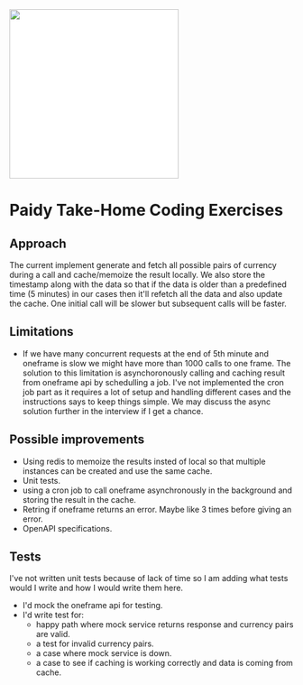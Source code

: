<img src="/paidy.png?raw=true" width=300 style="background-color:white;">

# Paidy Take-Home Coding Exercises

## Approach
The current implement generate and fetch all possible pairs of currency during a call and cache/memoize the result locally. We also store the timestamp along with the data so that if the data is older than a predefined time (5 minutes) in our cases then it'll refetch all the data and also update the cache. One initial call will be slower but subsequent calls will be faster. 

## Limitations
- If we have many concurrent requests at the end of 5th minute and oneframe is slow we might have more than 1000 calls to one frame. 
The solution to this limitation is asynchoronously calling and caching result from oneframe api by schedulling a job.
I've not implemented the cron job part as it requires a lot of setup and handling different cases and the instructions says to keep things simple. We may discuss the async solution further in the interview if I get a chance.


## Possible improvements
- Using redis to memoize the results insted of local so that multiple instances can be created and use the same cache.
- Unit tests.
- using a cron job to call oneframe asynchronously in the background and storing the result in the cache.
- Retring if oneframe returns an error. Maybe like 3 times before giving an error. 
- OpenAPI specifications.

## Tests
I've not written unit tests because of lack of time so I am adding what tests would I write and how I would write them here.
- I'd mock the oneframe api for testing.
- I'd write test for:
    - happy path where mock service returns response and currency pairs are valid.
    - a test for invalid currency pairs.
    - a case where mock service is down.
    - a case to see if caching is working correctly and data is coming from cache.

